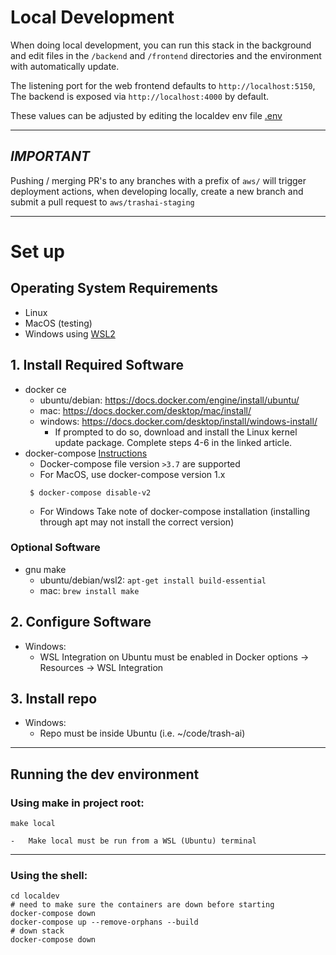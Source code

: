 # Local Development

When doing local development, you can run this stack in the background and
edit files in the `/backend` and `/frontend` directories and the environment
with automatically update.

The listening port for the web frontend defaults to `http://localhost:5150`,
The backend is exposed via `http://localhost:4000` by default.

These values can be adjusted by editing the localdev env file [.env](../localdev/.env)

---

## _*IMPORTANT*_

Pushing / merging PR's to any branches with a prefix of `aws/` will
trigger deployment actions, when developing locally, create a new branch
and submit a pull request to `aws/trashai-staging`

---
# Set up 

## Operating System Requirements

-   Linux
-   MacOS (testing)
-   Windows using [WSL2](https://learn.microsoft.com/en-us/windows/wsl/install)

## 1. Install Required Software
-   docker ce
    -   ubuntu/debian: https://docs.docker.com/engine/install/ubuntu/
    -   mac: https://docs.docker.com/desktop/mac/install/
    -   windows: https://docs.docker.com/desktop/install/windows-install/
        - If prompted to do so, download and install the Linux kernel update package. Complete steps 4-6 in the linked article.  
- docker-compose [Instructions](https://docs.docker.com/compose/install/)
    - Docker-compose file version `>3.7` are supported
    - For MacOS, use docker-compose version 1.x
    ```shell
     $ docker-compose disable-v2
     ```
    - For Windows Take note of docker-compose installation (installing through apt may not install the correct version)

### Optional Software

-   gnu make
    -   ubuntu/debian/wsl2: `apt-get install build-essential`
    -   mac: `brew install make`

## 2. Configure Software
- Windows:
    -   WSL Integration on Ubuntu must be enabled in Docker options -> Resources -> WSL Integration

## 3. Install repo
- Windows:
    -   Repo must be inside Ubuntu (i.e. ~/code/trash-ai)

---

## Running the dev environment

### Using make in project root:

```
make local
```
    -   Make local must be run from a WSL (Ubuntu) terminal

---

### Using the shell:

```
cd localdev
# need to make sure the containers are down before starting
docker-compose down
docker-compose up --remove-orphans --build
# down stack
docker-compose down
```

